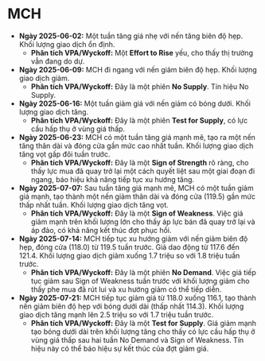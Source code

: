 # MCH

- **Ngày 2025-06-02:** Một tuần tăng giá nhẹ với nến tăng biên độ hẹp. Khối lượng giao dịch ổn định.
    - **Phân tích VPA/Wyckoff:** Một **Effort to Rise** yếu, cho thấy thị trường vẫn đang do dự.
- **Ngày 2025-06-09:** MCH đi ngang với nến giảm biên độ hẹp. Khối lượng giao dịch giảm.
    - **Phân tích VPA/Wyckoff:** Đây là một phiên **No Supply**. Tín hiệu No Supply.
- **Ngày 2025-06-16:** Một tuần giảm giá với nến giảm có bóng dưới. Khối lượng giao dịch tăng.
    - **Phân tích VPA/Wyckoff:** Đây là một phiên **Test for Supply**, có lực cầu hấp thụ ở vùng giá thấp.
- **Ngày 2025-06-23:** MCH có một tuần tăng giá mạnh mẽ, tạo ra một nến tăng thân dài và đóng cửa gần mức cao nhất tuần. Khối lượng giao dịch tăng vọt gấp đôi tuần trước.
    - **Phân tích VPA/Wyckoff:** Đây là một **Sign of Strength** rõ ràng, cho thấy lực mua đã quay trở lại một cách quyết liệt sau một giai đoạn đi ngang, báo hiệu khả năng tiếp tục xu hướng tăng.
- **Ngày 2025-07-07:** Sau tuần tăng giá mạnh mẽ, MCH có một tuần giảm giá mạnh, tạo thành một nến giảm thân dài và đóng cửa (119.5) gần mức thấp nhất tuần. Khối lượng giao dịch tăng vọt.
    - **Phân tích VPA/Wyckoff:** Đây là một **Sign of Weakness**. Việc giá giảm mạnh trên khối lượng lớn cho thấy áp lực bán đã quay trở lại và áp đảo, có khả năng kết thúc đợt phục hồi.
- **Ngày 2025-07-14:** MCH tiếp tục xu hướng giảm với nến giảm biên độ hẹp, đóng cửa (118.0) từ 119.5 tuần trước. Giá dao động từ 117.6 đến 121.4. Khối lượng giao dịch giảm xuống 1.7 triệu so với 1.8 triệu tuần trước.
    - **Phân tích VPA/Wyckoff:** Đây là một phiên **No Demand**. Việc giá tiếp tục giảm sau Sign of Weakness tuần trước với khối lượng giảm cho thấy phe mua đã rút lui và xu hướng giảm có thể tiếp diễn.
- **Ngày 2025-07-21:** MCH tiếp tục giảm giá từ 118.0 xuống 116.1, tạo thành nến giảm biên độ hẹp với bóng dưới dài (thấp nhất 114.3). Khối lượng giao dịch tăng mạnh lên 2.5 triệu so với 1.7 triệu tuần trước.
    - **Phân tích VPA/Wyckoff:** Đây là một **Test for Supply**. Giá giảm mạnh tạo bóng dưới dài trên khối lượng tăng cho thấy có lực cầu hấp thụ ở vùng giá thấp sau hai tuần No Demand và Sign of Weakness. Tín hiệu này có thể báo hiệu sự kết thúc của đợt giảm giá.


